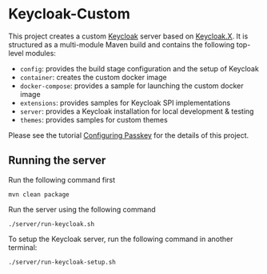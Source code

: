 Keycloak-Custom
===============

This project creates a custom [Keycloak] server based on [Keycloak.X]. It is structured as a multi-module Maven build and contains the following top-level modules:

- `config`: provides the build stage configuration and the setup of Keycloak
- `container`: creates the custom docker image
- `docker-compose`: provides a sample for launching the custom docker image
- `extensions`: provides samples for Keycloak SPI implementations
- `server`: provides a Keycloak installation for local development & testing
- `themes`: provides samples for custom themes

Please see the tutorial [Configuring Passkey](https://keycloak.ch/keycloak-tutorials/tutorial-passkey/) for the details of this project.

[Keycloak]: https://keycloak.org
[Keycloak.X]: https://www.keycloak.org/migration/migrating-to-quarkus


## Running the server

Run the following command first

```
mvn clean package
```

Run the server using the following command

```
./server/run-keycloak.sh
```

To setup the Keycloak server, run the following command in another terminal:

```
./server/run-keycloak-setup.sh
```
